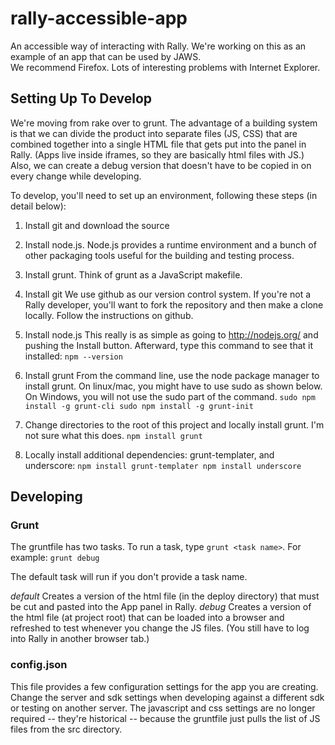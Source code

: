 # rally-accessible-app #

An accessible way of interacting with Rally.  We're working on this as an example of an app that can be used by JAWS.  
We recommend Firefox.  Lots of interesting problems with Internet Explorer.

## Setting Up To Develop ##

We're moving from rake over to grunt.  The advantage of a building system is that we can divide the product into 
separate files (JS, CSS) that are combined together into a single HTML file that gets put into the panel in Rally.
(Apps live inside iframes, so they are basically html files with JS.)  Also, we can create a debug version that 
doesn't have to be copied in on every change while developing.

To develop, you'll need to set up an environment, following these steps (in detail below):
1.  Install git and download the source
2.  Install node.js.  Node.js provides a runtime environment and a bunch of other packaging tools useful for the building and testing process.
3.  Install grunt.  Think of grunt as a JavaScript makefile.


1.  Install git
We use github as our version control system.  If you're not a Rally developer, you'll want to fork the repository and then make a clone locally.  Follow the instructions on github.

2.  Install node.js
This really is as simple as going to http://nodejs.org/ and pushing the Install button.  Afterward, type this command to see that it installed:
`npm --version`

3.  Install grunt
From the command line, use the node package manager to install grunt.  On linux/mac, you might have to use sudo as shown below. On Windows, you will not use the sudo part of the command.
`sudo npm install -g grunt-cli
sudo npm install -g grunt-init`

4. Change directories to the root of this project and locally install grunt.  I'm not sure what this does.
`npm install grunt`

5. Locally install additional dependencies: grunt-templater, and underscore:
`npm install grunt-templater
 npm install underscore`


## Developing ##

### Grunt ###
The gruntfile has two tasks.  To run a task, type `grunt <task name>`.  For example:
`grunt debug`

The default task will run if you don't provide a task name.

*default* Creates a version of the html file (in the deploy directory) that must be cut and pasted into the App panel in Rally.
*debug* Creates a version of the html file (at project root) that can be loaded into a browser and refreshed to test whenever you change the JS files.  (You still have to log into Rally in another browser tab.)

### config.json ###
This file provides a few configuration settings for the app you are creating.  Change the server and sdk settings when developing against a different sdk or testing on another server.  The javascript and css settings are no longer required -- they're historical -- because the gruntfile just pulls the list of JS files from the src directory.



